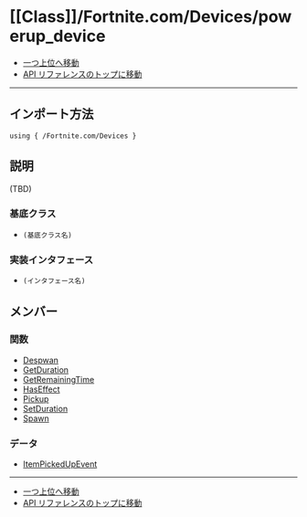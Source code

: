 # [[Class]]/Fortnite.com/Devices/powerup_device

- [一つ上位へ移動](../main.md)
- [API リファレンスのトップに移動](../../../main.md)

---

## インポート方法

```verse
using { /Fortnite.com/Devices }
```

## 説明

(TBD)

### 基底クラス

- `(基底クラス名)`

### 実装インタフェース

- `(インタフェース名)`

## メンバー

### 関数

- [Despwan](./F_Despwan/main.md)
- [GetDuration](./F_GetDuration/main.md)
- [GetRemainingTime](./F_GetRemainingTime/main.md)
- [HasEffect](./F_HasEffect/main.md)
- [Pickup](./F_Pickup/main.md)
- [SetDuration](./F_SetDuration/main.md)
- [Spawn](./F_Spawn/main.md)

### データ

- [ItemPickedUpEvent](./D_ItemPickedUpEvent/main.md)

---

- [一つ上位へ移動](../main.md)
- [API リファレンスのトップに移動](../../../main.md)
